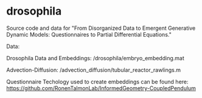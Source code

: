 # drosophila

Source code and data for "From Disorganized Data to Emergent Generative Dynamic Models: Questionnaires to Partial Differential Equations."


Data:

Drosophila Data and Embeddings: /drosophila/embryo_embedding.mat 

Advection-Diffusion: /advection_diffusion/tubular_reactor_rawlings.m


Questionnaire Techology used to create embeddings can be found here: 
https://github.com/RonenTalmonLab/InformedGeometry-CoupledPendulum



